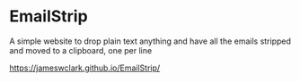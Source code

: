 # EmailStrip
A simple website to drop plain text anything and have all the emails stripped and moved to a clipboard, one per line

https://jameswclark.github.io/EmailStrip/
